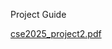 Project Guide

[cse2025_project2.pdf](https://github.com/nesrinsimsek/data-structures-dijkstras-algorithm/files/11344323/cse2025_project2.pdf)
